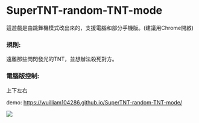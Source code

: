 # SuperTNT-random-TNT-mode

這遊戲是由跳舞機模式改出來的，支援電腦和部分手機版。(建議用Chrome開啟)

### 規則:
遠離那些閃閃發光的TNT，並想辦法殺死對方。

### 電腦版控制:
上下左右

demo: https://wuilliam104286.github.io/SuperTNT-random-TNT-mode/

![](https://truth.bahamut.com.tw/s01/202006/104916926a92a71d5577065c243de7e4.JPG?w=1000)
